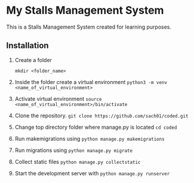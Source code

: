 # My Stalls Management System

This is a Stalls Management System created for learning purposes.

## Installation
1. Create a folder 

    `mkdir <folder_name>`

2. Inside the folder create a virtual environment
    `python3 -m venv <name_of_virtual_environment>`

3. Activate virtual environment
    `source <name_of_virtual_environment>/bin/activate`

4.  Clone the repository.
    `git clone https://github.com/sach01/coded.git`

5.  Change top directory folder where manage.py is located
    `cd coded`

6.  Run makemigrations using `python manage.py makemigrations`

7.  Run migrations using `python manage.py migrate`
8.  Collect static files `python manage.py collectstatic`
9.  Start the development server with `python manage.py runserver`
